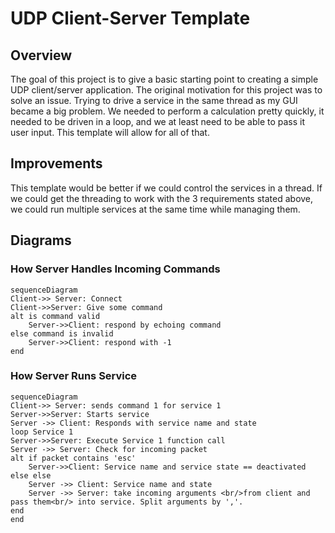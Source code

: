 ﻿# UDP Client-Server Template
## Overview
The goal of this project is to give a basic starting point to creating a simple UDP client/server application. The original motivation for this project was to solve an issue. Trying to drive a service in the same thread as my GUI became a big problem. We needed to perform a calculation pretty quickly, it needed to be driven in a loop, and we at least need to be able to pass it user input. This template will allow for all of that. 

## Improvements
This template would be better if we could control the services in a thread. If we could get the threading to work with the 3 requirements stated above, we could run multiple services at the same time while managing them.  

## Diagrams
### How Server Handles Incoming Commands
```mermaid
sequenceDiagram
Client->> Server: Connect
Client->>Server: Give some command
alt is command valid
	Server->>Client: respond by echoing command
else command is invalid
	Server->>Client: respond with -1
end

```
### How Server Runs Service
```mermaid
sequenceDiagram
Client->> Server: sends command 1 for service 1
Server->>Server: Starts service 
Server ->> Client: Responds with service name and state
loop Service 1
Server->>Server: Execute Service 1 function call
Server ->> Server: Check for incoming packet
alt if packet contains 'esc'
	Server->>Client: Service name and service state == deactivated
else else
	Server ->> Client: Service name and state
	Server ->> Server: take incoming arguments <br/>from client and pass them<br/> into service. Split arguments by ','.
end
end
```
